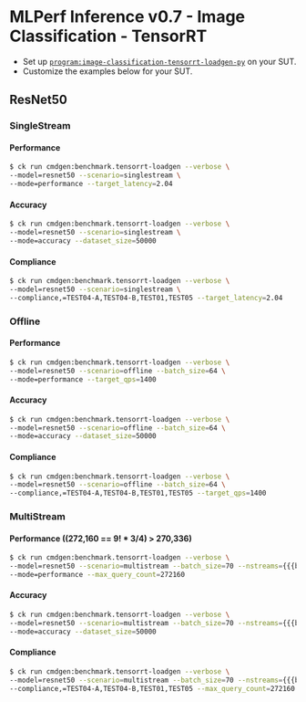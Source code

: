 # MLPerf Inference v0.7 - Image Classification - TensorRT

- Set up [`program:image-classification-tensorrt-loadgen-py`](https://github.com/ctuning/ck-mlperf/blob/master/program/image-classification-tensorrt-loadgen-py/README.md) on your SUT.
- Customize the examples below for your SUT.

<a name="resnet50"></a>
## ResNet50

<a name="singlestream"></a>
### SingleStream

#### Performance

```bash
$ ck run cmdgen:benchmark.tensorrt-loadgen --verbose \
--model=resnet50 --scenario=singlestream \
--mode=performance --target_latency=2.04
```

#### Accuracy

```bash
$ ck run cmdgen:benchmark.tensorrt-loadgen --verbose \
--model=resnet50 --scenario=singlestream \
--mode=accuracy --dataset_size=50000
```

#### Compliance

```bash
$ ck run cmdgen:benchmark.tensorrt-loadgen --verbose \
--model=resnet50 --scenario=singlestream \
--compliance,=TEST04-A,TEST04-B,TEST01,TEST05 --target_latency=2.04
```


<a name="offline"></a>
### Offline

#### Performance

```bash
$ ck run cmdgen:benchmark.tensorrt-loadgen --verbose \
--model=resnet50 --scenario=offline --batch_size=64 \
--mode=performance --target_qps=1400
```

#### Accuracy

```bash
$ ck run cmdgen:benchmark.tensorrt-loadgen --verbose \
--model=resnet50 --scenario=offline --batch_size=64 \
--mode=accuracy --dataset_size=50000
```

#### Compliance

```bash
$ ck run cmdgen:benchmark.tensorrt-loadgen --verbose \
--model=resnet50 --scenario=offline --batch_size=64 \
--compliance,=TEST04-A,TEST04-B,TEST01,TEST05 --target_qps=1400
```


<a name="multistream"></a>
### MultiStream

#### Performance ((272,160 == 9! * 3/4) > 270,336)

```bash
$ ck run cmdgen:benchmark.tensorrt-loadgen --verbose \
--model=resnet50 --scenario=multistream --batch_size=70 --nstreams={{{batch_size}}} \
--mode=performance --max_query_count=272160
```

#### Accuracy

```bash
$ ck run cmdgen:benchmark.tensorrt-loadgen --verbose \
--model=resnet50 --scenario=multistream --batch_size=70 --nstreams={{{batch_size}}} \
--mode=accuracy --dataset_size=50000
```

#### Compliance

```bash
$ ck run cmdgen:benchmark.tensorrt-loadgen --verbose \
--model=resnet50 --scenario=multistream --batch_size=70 --nstreams={{{batch_size}}} \
--compliance,=TEST04-A,TEST04-B,TEST01,TEST05 --max_query_count=272160
```
